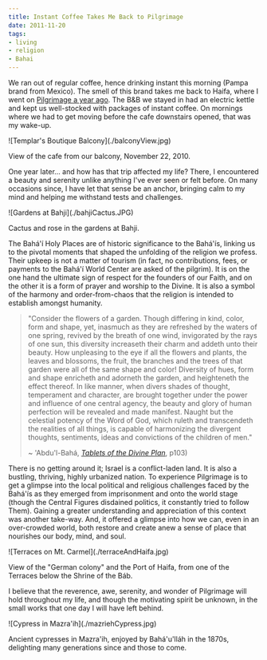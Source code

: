 ```yaml
---
title: Instant Coffee Takes Me Back to Pilgrimage
date: 2011-11-20
tags:
- living
- religion
- Bahai
---
```



We ran out of regular coffee, hence drinking instant this morning (Pampa brand
from Mexico). The smell of this brand takes me back to Haifa, where I went on
[Pilgrimage a year ago](../2010/12-04-bahai_pilgrimage_1.md). The B&amp;B we stayed
in had an electric kettle and kept us well-stocked with packages of instant
coffee. On mornings where we had to get moving before the cafe downstairs
opened, that was my wake-up.

<div class="image">
![Templar's Boutique Balcony](./balconyView.jpg)

View of the cafe from our balcony, November 22, 2010.
</div>

<!-- truncate -->

One year later&hellip; and how has that trip affected my life? There, I
encountered a beauty and serenity unlike anything I've ever seen or felt before.
On many occasions since, I have let that sense be an anchor, bringing calm to my
mind and helping me withstand tests and challenges.

<div class="image">
![Gardens at Bahji](./bahjiCactus.JPG)

Cactus and rose in the gardens at Bahji.
</div>

The Bah&aacute;'&iacute; Holy Places are of historic significance to the
Bah&aacute;'&iacute;s, linking us to the pivotal moments that shaped the
unfolding of the religion we profess. Their upkeep is not a matter of tourism
(in fact, no contributions, fees, or payments to the Bah&aacute;'&iacute; World
Center are asked of the pilgrim). It is on the one hand the ultimate sign of
respect for the founders of our Faith, and on the other it is a form of prayer
and worship to the Divine. It is also a symbol of the harmony and
order-from-chaos that the religion is intended to establish amongst humanity.

> "Consider the flowers of a garden. Though differing in kind, color, form and
> shape, yet, inasmuch as they are refreshed by the waters of one spring,
> revived by the breath of one wind, invigorated by the rays of one sun, this
> diversity increaseth their charm and addeth unto their beauty. How unpleasing
> to the eye if all the flowers and plants, the leaves and blossoms, the fruit,
> the branches and the trees of that garden were all of the same shape and
> color! Diversity of hues, form and shape enricheth and adorneth the garden,
> and heighteneth the effect thereof. In like manner, when divers shades of
> thought, temperament and character, are brought together under the power and
> influence of one central agency, the beauty and glory of human perfection will
> be revealed and made manifest. Naught but the celestial potency of the Word of
> God, which ruleth and transcendeth the realities of all things, is capable of
> harmonizing the divergent thoughts, sentiments, ideas and convictions of the
> children of men."
>
> ~ 'Abdu'l-Bah&aacute;, _[Tablets of the Divine
> Plan](https://reference.bahai.org/en/t/ab/TDP/tdp-14.html)_, p103)

There is no getting around it; Israel is a conflict-laden land. It is also a
bustling, thriving, highly urbanized nation. To experience Pilgrimage is to get
a glimpse into the local political and religious challenges faced by the
Bah&aacute;'&iacute;s as they emerged from imprisonment and onto the world stage
(though the Central Figures disdained politics, it constantly tried to follow
Them). Gaining a greater understanding and appreciation of this context was
another take-way. And, it offered a glimpse into how we can, even in an
over-crowded world, both restore and create anew a sense of place that nourishes
our body, mind, and soul.

<div class="image">
![Terraces on Mt. Carmel](./terraceAndHaifa.jpg)

View of the "German colony" and the Port of Haifa, from one of the Terraces
below the Shrine of the B&aacute;b.
</div>

I believe that the reverence, awe, serenity, and wonder of Pilgrimage will hold
throughout my life, and though the motivating spirit be unknown, in the small
works that one day I will have left behind.

<div class="image">
![Cypress in Mazra'ih](./mazriehCypress.jpg)

Ancient cypresses in Mazra'ih, enjoyed by Bah&aacute;'u'll&aacute;h in the 1870s,
delighting many generations since and those to come.
</div>
